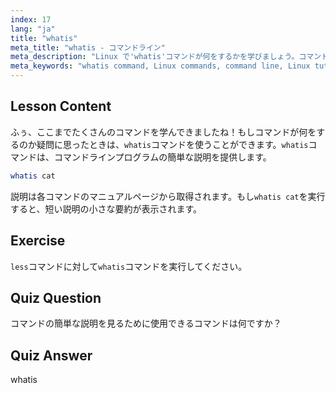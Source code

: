 ```yaml
---
index: 17
lang: "ja"
title: "whatis"
meta_title: "whatis - コマンドライン"
meta_description: "Linux で'whatis'コマンドが何をするかを学びましょう。コマンドの簡単な説明を素早く取得します。Linux コマンドを理解するための初心者にとって不可欠です。"
meta_keywords: "whatis command, Linux commands, command line, Linux tutorial, Linux for beginners, command description, Linux guide"
---
```


## Lesson Content

ふぅ、ここまでたくさんのコマンドを学んできましたね！もしコマンドが何をするのか疑問に思ったときは、`whatis`コマンドを使うことができます。`whatis`コマンドは、コマンドラインプログラムの簡単な説明を提供します。

```bash
whatis cat
```

説明は各コマンドのマニュアルページから取得されます。もし`whatis cat`を実行すると、短い説明の小さな要約が表示されます。

## Exercise

`less`コマンドに対して`whatis`コマンドを実行してください。

## Quiz Question

コマンドの簡単な説明を見るために使用できるコマンドは何ですか？

## Quiz Answer

whatis
